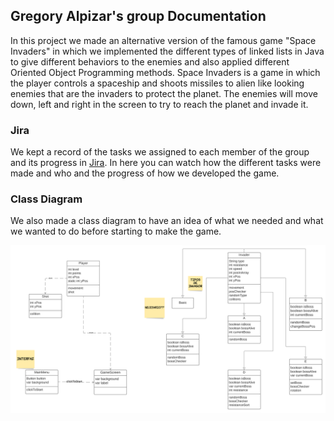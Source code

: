 ## Gregory Alpizar's group Documentation

In this project we made an alternative version of the famous game "Space Invaders" in which we implemented the different types of linked lists in Java to give different behaviors
to the enemies and also applied different Oriented Object Programming methods. Space Invaders is a game in which the player controls a spaceship and shoots missiles to alien like
looking enemies that are the invaders to protect the planet. The enemies will move down, left and right in the screen to try to reach the planet and invade it.

### Jira

We kept a record of the tasks we assigned to each member of the group and its progress in [Jira](https://thespaceinvaders.atlassian.net/jira/software/projects/DATOS12021/boards/1/backlog).
In here you can watch how the different tasks were made and who and the progress of how we developed the game.

### Class Diagram
We also made a class diagram to have an idea of what we needed and what we wanted to do before starting to make the game.

![Class Diagram](https://raw.githubusercontent.com/Soir31/TareaExtraclase1/main/SpaceInvaders.png)
